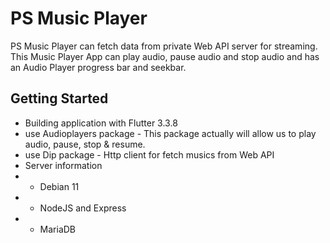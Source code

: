# PS Music Player
PS Music Player can fetch data from private Web API server for streaming. This Music Player App can play audio, pause audio and stop audio and has an Audio Player progress bar and seekbar.

## Getting Started

- Building application with Flutter 3.3.8
- use Audioplayers package - This package actually will allow us to play audio, pause, stop & resume.
- use Dip package - Http client for fetch musics from Web API
- Server information
-   - Debian 11
-   - NodeJS and Express
-   - MariaDB
